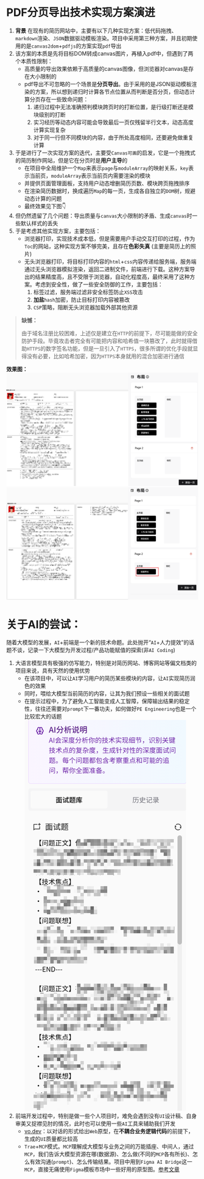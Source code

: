 # PDF分页导出技术实现方案演进
1. **背景** 在现有的简历网站中，主要有以下几种实现方案：低代码拖拽、`markdown`渲染、`JSON`数据驱动模板渲染。项目中采用第三种方案，并且初期使用的是`canvas2dom`+`pdfjs`的方案实现`pdf`导出
2. 该方案的本质是先将目标DOM转成canvas图片，再植入pdf中，但遇到了两个本质性限制：
   * 高质量的导出效果依赖于高质量的canvas图像，但浏览器对canvas是存在大小限制的
   * pdf导出不可忽略的一个场景是**分页导出**。由于采用的是JSON驱动模板渲染的方案，所以想到递归时计算各节点位置从而判断是否分页，但动态计算分页存在一些致命问题：
      1. 递归过程中无法准确预判模块跨页时的打断位置，是行级打断还是模块级别的打断
      2. 实习经历等动态内容可能会导致最后一页仅残留半行文本，动态高度计算实现复杂
      3. 对于同一行但不同模块的内容，由于所处高度相同，还要避免做重复计算
3. 于是进行了一次实现方案的迭代，主要受`Canvas可画`的启发，它是一个拖拽式的简历制作网站，但是它在分页时是**用户主导**的
    * 在项目中全局维护一个`Map`来表示`page`与`moduleArray`的映射关系，`key`表示当前页，`moduleArray`表示当前页内需要渲染的模块
    * 并提供页面管理面板，支持用户动态增删简历页数、模块跨页拖拽排序
    * 在渲染简历数据时，换成遍历`Map`的每一页，生成各自独立的`DOM`树，规避动态计算的问题
    * 最终效果见下图👇
4. 但仍然遗留了几个问题：导出质量与`canvas`大小限制的矛盾、生成`canvas`时一些默认样式的丢失
5. 于是考虑其他实现方案，主要包括：
    * 浏览器打印，实现技术成本低，但是需要用户手动交互打印的过程，作为`Toc`的网站，这种实现方案不够完美，且存在**色彩失真** (主要是简历上的照片)
    * 无头浏览器打印，将目标打印内容的`html`+`css`内容传递给服务端，服务端通过无头浏览器模拟渲染，返回二进制文件，前端进行下载。这种方案导出的结果精度高，且不受限于浏览器，自动化程度高，最终采用了这种方案。考虑到安全性，做了一些安全防御的工作，主要包括：
      1. 标签过滤，服务端过滤非安全标签防止`XSS`攻击
      2. **加盐**`hash`加密，防止目标打印内容被篡改
      3. `CSP`策略，阻断无头浏览器加载外部其他资源

> **缺憾：**
> 
> 由于域名注册比较困难，上述仅是建立在`HTTP`的前提下，尽可能能做的安全防护手段。毕竟攻击者完全有可能把内容和哈希值一块篡改了，此时就得借助`HTTPS`的数字签名功能，但是一旦引入了`HTTPS`，很多所谓的优化手段就显得没有必要，比如哈希加密，因为`HTTPS`本身就用的混合加密进行通信

**效果图：**
![分页前](image.png)
![分页后](image-1.png)

# 关于AI的尝试：
随着大模型的发展，`AI`+前端是一个新的技术命题。此处抛开“`AI`+人力提效”的话题不谈，记录一下大模型为开发过程/产品功能赋值的探索(非`AI Coding`)
1. 大语言模型具有极强的仿写能力，特别是对简历网站、博客网站等偏文档类的项目来说，具有天然的使用优势
    * 在该项目中，可以让`AI`学习用户的简历某些模块的内容，让`AI`实现简历润色的效果
    * 同时，喂给大模型当前简历的内容，让其为我们预设一些相关的面试题
    * 在提示过程中，为了避免人工智能变成人工智障，保障输出结果的稳定性，往往还需要对`prompt`下一番功夫，如何做好`PE Engineering`也是一个比较宏大的话题
    ![预设面试题](image-2.png)
2. 前端开发过程中，特别是做一些个人项目时，难免会遇到没有`UI`设计稿、自身审美又捉襟见肘的情况，此时也可以使用一些`AI`工具来辅助我们开发
    * [vo.dev](https://v0.dev/)：以对话的形式给出`Web`原型，在**不耦合业务逻辑代码**的前提下，生成的`UI`质量都比较高
    * `Trae`+`MCP`模式。`MCP`理解成大模型与业务之间的万能插座、中间人，通过`MCP`，我们告诉大模型资源在哪(数据源)、怎么做(不同的`MCP`各有所长)、怎么有效沟通(`prompt`)、怎么传输结果。项目中用到`Figma AI Bridge`这一`MCP`，直接无痛使用`Figma`模板市场中一些好用的原型图。[参考文章](https://juejin.cn/post/7506051295951732748#heading-2)